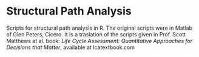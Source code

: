 # Structural Path Analysis
Scripts for structural path analysis in R. 
The original scripts were in Matlab of Glen Peters, Cicero. 
It is a traslation of the scripts given in Prof. Scott Matthews at al. book: 
 _Life Cycle Assessment: Quantitative Approaches for Decisions that Matter_, available at lcatextbook.com

